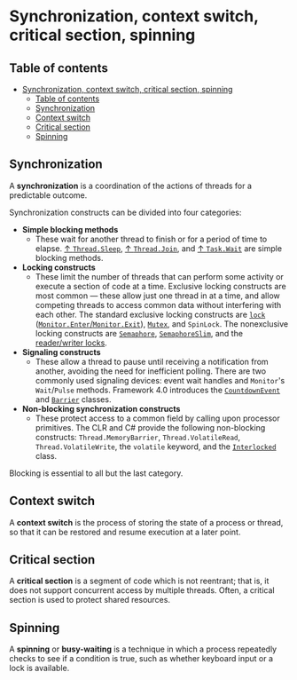 # Synchronization, context switch, critical section, spinning

## Table of contents

- [Synchronization, context switch, critical section, spinning](#synchronization-context-switch-critical-section-spinning)
  - [Table of contents](#table-of-contents)
  - [Synchronization](#synchronization)
  - [Context switch](#context-switch)
  - [Critical section](#critical-section)
  - [Spinning](#spinning)

## Synchronization

A **synchronization** is a coordination of the actions of threads for a predictable outcome.

Synchronization constructs can be divided into four categories:

- **Simple blocking methods**
  - These wait for another thread to finish or for a period of time to elapse. [↑ `Thread.Sleep`](https://learn.microsoft.com/en-us/dotnet/api/system.threading.thread.sleep), [↑ `Thread.Join`](https://learn.microsoft.com/en-us/dotnet/api/system.threading.thread.join), and [↑ `Task.Wait`](https://learn.microsoft.com/en-us/dotnet/api/system.threading.tasks.task.wait) are simple blocking methods.
- **Locking constructs**
  - These limit the number of threads that can perform some activity or execute a section of code at a time. Exclusive locking constructs are most common — these allow just one thread in at a time, and allow competing threads to access common data without interfering with each other. The standard exclusive locking constructs are [`lock`](lock.md#lock) ([`Monitor.Enter`/`Monitor.Exit`](lock.md#monitor)), [`Mutex`](lock.md#mutex), and `SpinLock`. The nonexclusive locking constructs are [`Semaphore`](lock.md#semaphore-1), [`SemaphoreSlim`](lock.md#semaphoreslim), and the [reader/writer locks](lock.md#readerwriterlockslim).
- **Signaling constructs**
  - These allow a thread to pause until receiving a notification from another, avoiding the need for inefficient polling. There are two commonly used signaling devices: event wait handles and `Monitor`'s `Wait`/`Pulse` methods. Framework 4.0 introduces the [`CountdownEvent`](signaling.md#countdownevent) and [`Barrier`](signaling.md#barrier) classes.
- **Non-blocking synchronization constructs**
  - These protect access to a common field by calling upon processor primitives. The CLR and C# provide the following non-blocking constructs: `Thread.MemoryBarrier`, `Thread.VolatileRead`, `Thread.VolatileWrite`, the `volatile` keyword, and the [`Interlocked`](interlocked.md) class.

Blocking is essential to all but the last category.

## Context switch

A **context switch** is the process of storing the state of a process or thread, so that it can be restored and resume execution at a later point.

## Critical section

A **critical section** is a segment of code which is not reentrant; that is, it does not support concurrent access by multiple threads. Often, a critical section is used to protect shared resources.

## Spinning

A **spinning** or **busy-waiting** is a technique in which a process repeatedly checks to see if a condition is true, such as whether keyboard input or a lock is available.
